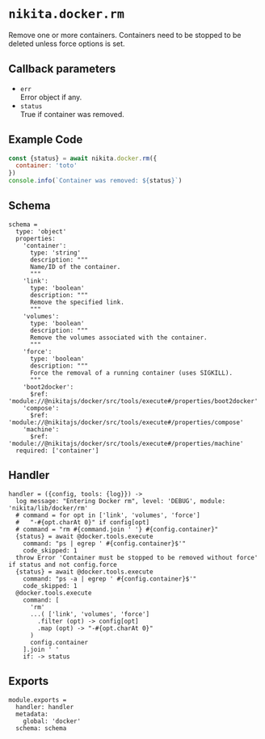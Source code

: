 
# `nikita.docker.rm`

Remove one or more containers. Containers need to be stopped to be deleted unless
force options is set.

## Callback parameters

* `err`   
  Error object if any.
* `status`   
  True if container was removed.

## Example Code

```js
const {status} = await nikita.docker.rm({
  container: 'toto'
})
console.info(`Container was removed: ${status}`)
```

## Schema

    schema =
      type: 'object'
      properties:
        'container':
          type: 'string'
          description: """
          Name/ID of the container.
          """
        'link':
          type: 'boolean'
          description: """
          Remove the specified link.
          """
        'volumes':
          type: 'boolean'
          description: """
          Remove the volumes associated with the container.
          """
        'force':
          type: 'boolean'
          description: """
          Force the removal of a running container (uses SIGKILL).
          """
        'boot2docker':
          $ref: 'module://@nikitajs/docker/src/tools/execute#/properties/boot2docker'
        'compose':
          $ref: 'module://@nikitajs/docker/src/tools/execute#/properties/compose'
        'machine':
          $ref: 'module://@nikitajs/docker/src/tools/execute#/properties/machine'
      required: ['container']

## Handler

    handler = ({config, tools: {log}}) ->
      log message: "Entering Docker rm", level: 'DEBUG', module: 'nikita/lib/docker/rm'
      # command = for opt in ['link', 'volumes', 'force']
      #   "-#{opt.charAt 0}" if config[opt]
      # command = "rm #{command.join ' '} #{config.container}"
      {status} = await @docker.tools.execute
        command: "ps | egrep ' #{config.container}$'"
        code_skipped: 1
      throw Error 'Container must be stopped to be removed without force' if status and not config.force
      {status} = await @docker.tools.execute
        command: "ps -a | egrep ' #{config.container}$'"
        code_skipped: 1
      @docker.tools.execute
        command: [
          'rm'
          ...( ['link', 'volumes', 'force']
            .filter (opt) -> config[opt]
            .map (opt) -> "-#{opt.charAt 0}"
          )
          config.container
        ].join ' '
        if: -> status

## Exports

    module.exports =
      handler: handler
      metadata:
        global: 'docker'
      schema: schema
